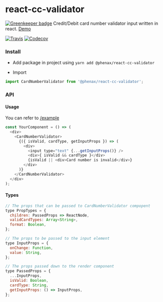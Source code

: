 
# react-cc-validator

[![Greenkeeper badge](https://badges.greenkeeper.io/phenax/react-cc-validator.svg)](https://greenkeeper.io/)
Credit/Debit card number validator input written in react.
[Demo](https://phenax.github.io/react-cc-validator)


[![Travis](https://img.shields.io/travis/phenax/react-cc-validator.svg?style=for-the-badge)](https://travis-ci.org/phenax/react-cc-validator)
[![Codecov](https://img.shields.io/codecov/c/github/phenax/react-cc-validator.svg?style=for-the-badge)](https://codecov.io/gh/phenax/react-cc-validator)
<!-- [![npm](https://img.shields.io/npm/v/@phenax/react-cc-validator.svg?style=for-the-badge)] -->



### Install

* Add package in project using
`yarn add @phenax/react-cc-validator`

* Import
```js
import CardNumberValidator from '@phenax/react-cc-validator';
```

### API

#### Usage
You can refer to [/example](https://github.com/phenax/react-cc-validator/tree/master/example/src)

```js
const YourComponent = () => (
  <div>
    <CardNumberValidator>
      {({ isValid, cardType, getInputProps }) => (
        <div>
          <input type="text" {...getInputProps()} />
          <div>{ isValid && cardType }</div>
          {isValid || <div>Card number is invalid</div>}
        </div>
      )}
    </CardNumberValidator>
  </div>
);
```

#### Types
```js
// The props that can be passed to CardNumberValidator compopent
type PropTypes = {
  children: PassedProps => ReactNode,
  validCardTypes: Array<String>,
  format: Boolean,
};

// The props to be passed to the input element
type InputProps = {
  onChange: Function,
  value: String,
};

// The props passed down to the render component
type PassedProps = {
  ...InputProps,
  isValid: Boolean,
  cardType: String,
  getInputProps: () => InputProps,
};
```
